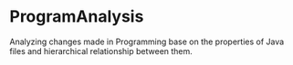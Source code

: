 # ProgramAnalysis
Analyzing changes made in Programming base on the properties of Java files and hierarchical relationship between them.
